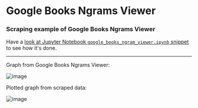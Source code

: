 # Google Books Ngrams Viewer 
### Scraping example of Google Books Ngrams Viewer

Have a [look at Jupyter Notebook `google_books_ngram_viewer.ipynb` snippet](https://github.com/dimitryzub/google-books-ngrams-viewer-py/blob/main/google_books_ngram_viewer.ipynb) to see how it's done.
____

Graph from Google Books Ngrams Viewer:

![image](https://user-images.githubusercontent.com/78694043/154011411-709f3e3f-9ee2-4ddd-947a-b3955dc4e6b8.png)

Plotted graph from scraped data:

![image](https://user-images.githubusercontent.com/78694043/154284774-3bc3d8ce-63fa-48d0-a8b9-81bb875eac21.png)
